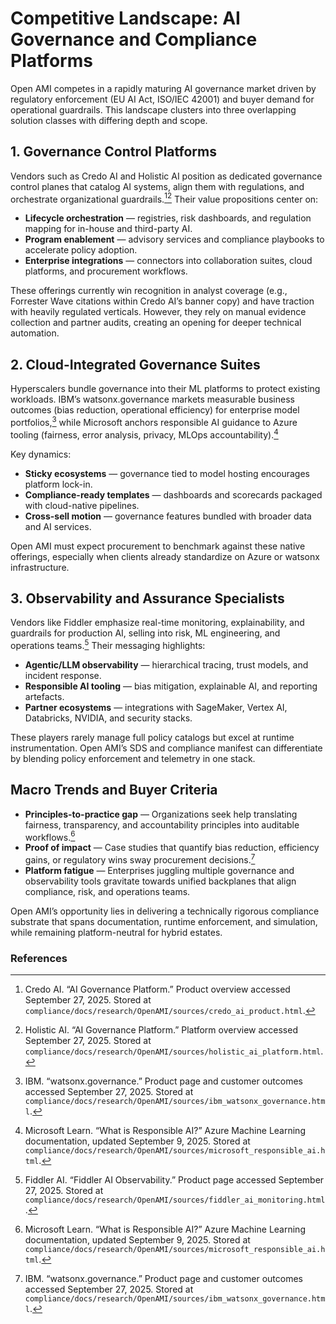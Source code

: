 # Competitive Landscape: AI Governance and Compliance Platforms

Open AMI competes in a rapidly maturing AI governance market driven by regulatory enforcement (EU AI Act, ISO/IEC 42001) and buyer demand for operational guardrails. This landscape clusters into three overlapping solution classes with differing depth and scope.

## 1. Governance Control Platforms

Vendors such as Credo AI and Holistic AI position as dedicated governance control planes that catalog AI systems, align them with regulations, and orchestrate organizational guardrails.[^credo][^holistic] Their value propositions center on:

- **Lifecycle orchestration** — registries, risk dashboards, and regulation mapping for in-house and third-party AI.
- **Program enablement** — advisory services and compliance playbooks to accelerate policy adoption.
- **Enterprise integrations** — connectors into collaboration suites, cloud platforms, and procurement workflows.

These offerings currently win recognition in analyst coverage (e.g., Forrester Wave citations within Credo AI’s banner copy) and have traction with heavily regulated verticals. However, they rely on manual evidence collection and partner audits, creating an opening for deeper technical automation.

## 2. Cloud-Integrated Governance Suites

Hyperscalers bundle governance into their ML platforms to protect existing workloads. IBM’s watsonx.governance markets measurable business outcomes (bias reduction, operational efficiency) for enterprise model portfolios,[^ibm] while Microsoft anchors responsible AI guidance to Azure tooling (fairness, error analysis, privacy, MLOps accountability).[^microsoft]

Key dynamics:

- **Sticky ecosystems** — governance tied to model hosting encourages platform lock-in.
- **Compliance-ready templates** — dashboards and scorecards packaged with cloud-native pipelines.
- **Cross-sell motion** — governance features bundled with broader data and AI services.

Open AMI must expect procurement to benchmark against these native offerings, especially when clients already standardize on Azure or watsonx infrastructure.

## 3. Observability and Assurance Specialists

Vendors like Fiddler emphasize real-time monitoring, explainability, and guardrails for production AI, selling into risk, ML engineering, and operations teams.[^fiddler] Their messaging highlights:

- **Agentic/LLM observability** — hierarchical tracing, trust models, and incident response.
- **Responsible AI tooling** — bias mitigation, explainable AI, and reporting artefacts.
- **Partner ecosystems** — integrations with SageMaker, Vertex AI, Databricks, NVIDIA, and security stacks.

These players rarely manage full policy catalogs but excel at runtime instrumentation. Open AMI’s SDS and compliance manifest can differentiate by blending policy enforcement and telemetry in one stack.

## Macro Trends and Buyer Criteria

- **Principles-to-practice gap** — Organizations seek help translating fairness, transparency, and accountability principles into auditable workflows.[^microsoft]
- **Proof of impact** — Case studies that quantify bias reduction, efficiency gains, or regulatory wins sway procurement decisions.[^ibm]
- **Platform fatigue** — Enterprises juggling multiple governance and observability tools gravitate towards unified backplanes that align compliance, risk, and operations teams.

Open AMI’s opportunity lies in delivering a technically rigorous compliance substrate that spans documentation, runtime enforcement, and simulation, while remaining platform-neutral for hybrid estates.

### References

[^credo]: Credo AI. “AI Governance Platform.” Product overview accessed September 27, 2025. Stored at `compliance/docs/research/OpenAMI/sources/credo_ai_product.html`.
[^holistic]: Holistic AI. “AI Governance Platform.” Platform overview accessed September 27, 2025. Stored at `compliance/docs/research/OpenAMI/sources/holistic_ai_platform.html`.
[^ibm]: IBM. “watsonx.governance.” Product page and customer outcomes accessed September 27, 2025. Stored at `compliance/docs/research/OpenAMI/sources/ibm_watsonx_governance.html`.
[^microsoft]: Microsoft Learn. “What is Responsible AI?” Azure Machine Learning documentation, updated September 9, 2025. Stored at `compliance/docs/research/OpenAMI/sources/microsoft_responsible_ai.html`.
[^fiddler]: Fiddler AI. “Fiddler AI Observability.” Product page accessed September 27, 2025. Stored at `compliance/docs/research/OpenAMI/sources/fiddler_ai_monitoring.html`.
